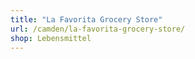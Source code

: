 ```yaml
---
title: "La Favorita Grocery Store"
url: /camden/la-favorita-grocery-store/
shop: Lebensmittel
---
```

